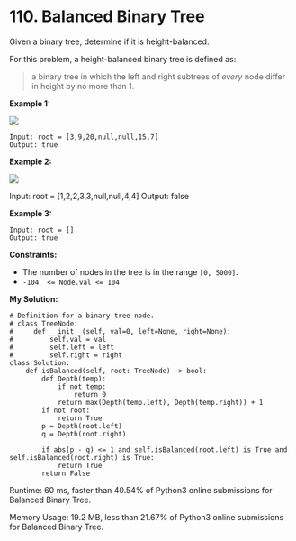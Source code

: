 # 110. Balanced Binary Tree
Given a binary tree, determine if it is height-balanced.

For this problem, a height-balanced binary tree is defined as:

> a binary tree in which the left and right subtrees of  _every_  node differ in height by no more than 1.

**Example 1:**

![](https://assets.leetcode.com/uploads/2020/10/06/balance_1.jpg)
```
Input: root = [3,9,20,null,null,15,7]
Output: true
```
**Example 2:**

![](https://assets.leetcode.com/uploads/2020/10/06/balance_2.jpg)

Input: root = [1,2,2,3,3,null,null,4,4]
Output: false

**Example 3:**
```
Input: root = []
Output: true
```
**Constraints:**

-   The number of nodes in the tree is in the range  `[0, 5000]`.
-   `-104  <= Node.val <= 104`

**My Solution:**
```python=
# Definition for a binary tree node.
# class TreeNode:
#     def __init__(self, val=0, left=None, right=None):
#         self.val = val
#         self.left = left
#         self.right = right
class Solution:
    def isBalanced(self, root: TreeNode) -> bool:
        def Depth(temp):
            if not temp:
                return 0
            return max(Depth(temp.left), Depth(temp.right)) + 1
        if not root:
            return True
        p = Depth(root.left)
        q = Depth(root.right)
        
        if abs(p - q) <= 1 and self.isBalanced(root.left) is True and self.isBalanced(root.right) is True:
            return True
        return False
```
Runtime: 60 ms, faster than 40.54% of Python3 online submissions for Balanced Binary Tree.

Memory Usage: 19.2 MB, less than 21.67% of Python3 online submissions for Balanced Binary Tree.